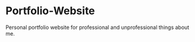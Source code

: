 # Portfolio-Website
Personal portfolio website for professional and unprofessional things about me.
